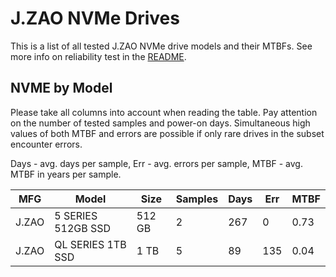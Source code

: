 J.ZAO NVMe Drives
=================

This is a list of all tested J.ZAO NVMe drive models and their MTBFs. See more
info on reliability test in the [README](https://github.com/linuxhw/SMART).

NVME by Model
------------

Please take all columns into account when reading the table. Pay attention on the
number of tested samples and power-on days. Simultaneous high values of both MTBF
and errors are possible if only rare drives in the subset encounter errors.

Days - avg. days per sample,
Err  - avg. errors per sample,
MTBF - avg. MTBF in years per sample.

| MFG       | Model              | Size   | Samples | Days  | Err   | MTBF |
|-----------|--------------------|--------|---------|-------|-------|------|
| J.ZAO     | 5 SERIES 512GB SSD | 512 GB | 2       | 267   | 0     | 0.73   |
| J.ZAO     | QL SERIES 1TB SSD  | 1 TB   | 5       | 89    | 135   | 0.04   |
